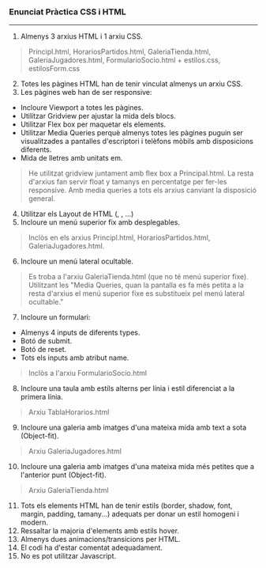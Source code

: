### Enunciat Pràctica CSS i HTML
---

1. Almenys 3 arxius HTML i 1 arxiu CSS.
> Principl.html, HorariosPartidos.html, GaleriaTienda.html, GaleriaJugadores.html, FormularioSocio.html + estilos.css, estilosForm.css
2. Totes les pàgines HTML han de tenir vinculat almenys un arxiu CSS.
3. Les pàgines web han de ser responsive:
- Incloure Viewport a totes les pàgines.
- Utilitzar Gridview per ajustar la mida dels blocs.
- Utilitzar Flex box per maquetar els elements.
- Utilitzar Media Queries perquè almenys totes les pàgines puguin ser visualitzades a pantalles d'escriptori i telèfons mòbils amb disposicions diferents.
- Mida de lletres amb unitats em.
> He utilitzat gridview juntament amb flex box a Principal.html. La resta d'arxius fan servir float y tamanys en percentatge per fer-les responsive. Amb media queries a tots els arxius canviant la disposició general.
4. Utilitzar els Layout de HTML (, , ...)
5. Incloure un menú superior fix amb desplegables.
> Inclòs en els arxius Principl.html, HorariosPartidos.html, GaleriaJugadores.html.
6. Incloure un menú lateral ocultable.
> Es troba a l'arxiu GaleriaTienda.html (que no té menú superior fixe). Utilitzant les "Media Queries, quan la pantalla es fa més petita a la resta d'arxius el menú superior fixe es substitueix pel menú lateral ocultable."
7. Incloure un formulari:
- Almenys 4 inputs de diferents types.
- Botó de submit.
- Botó de reset.
- Tots els inputs amb atribut name.
> Inclòs a l'arxiu FormularioSocio.html
8. Incloure una taula amb estils alterns per línia i estil diferenciat a la primera línia.
> Arxiu TablaHorarios.html
9. Incloure una galeria amb imatges d'una mateixa mida amb text a sota (Object-fit).
> Arxiu GaleriaJugadores.html
10. Incloure una galeria amb imatges d'una mateixa mida més petites que a l'anterior punt (Object-fit).
> Arxiu GaleriaTienda.html
11. Tots els elements HTML han de tenir estils (border, shadow, font, margin, padding, tamany...) adequats per donar un estil homogeni i modern.
12. Ressaltar la majoria d'elements amb estils hover.
13. Almenys dues animacions/transicions per HTML.
14. El codi ha d'estar comentat adequadament.
15. No es pot utilitzar Javascript.

